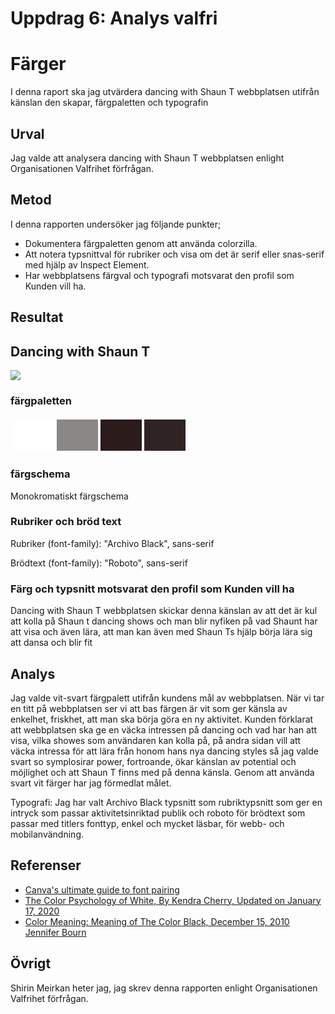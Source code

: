 
# Uppdrag 6: Analys valfri


Färger
=======================

I denna raport ska jag utvärdera dancing with Shaun T webbplatsen utifrån känslan den skapar, färgpaletten och typografin

Urval
-----------------------

Jag valde att analysera dancing with Shaun T webbplatsen enlight Organisationen Valfrihet förfrågan.

Metod
-----------------------

I denna rapporten undersöker jag följande punkter;
*   Dokumentera färgpaletten genom att använda colorzilla. 
*   Att notera typsnittval för rubriker och visa om det är serif eller snas-serif med hjälp av Inspect Element.
*   Har webbplatsens färgval och typografi motsvarat den profil som Kunden vill ha. 

Resultat
-----------------------
<div class="kmom-box">
    <a><h2>Dancing with Shaun T</h2></a>
    <img class="rapport-img" src="../assets/img/Dancingwithshaunt.jpg">
    <h3>färgpaletten</h3>
    <table style="border-spacing: 4px; border-collapse: separate">
<tr>
<td style="height: 50px; width: 50px; background-color: #fff">
<td style="height: 50px; width: 50px; background-color: #8a8787">
<td style="height: 50px; width: 50px; background-color: #2b1b1b">
<td style="height: 50px; width: 50px; background-color: #302323">
</tr>
</table>
<h3>färgschema</h3>
<p>Monokromatiskt färgschema</p>
<h3>Rubriker och bröd text</h3>
<p>Rubriker (font-family): "Archivo Black", sans-serif</p>
<p>Brödtext (font-family): "Roboto", sans-serif</p>
<h3>Färg och typsnitt motsvarat den profil som Kunden vill ha</h3>
<p>Dancing with Shaun T webbplatsen skickar denna känslan av att det är kul att kolla på Shaun t dancing shows  och man blir nyfiken på vad Shaunt har att visa och även lära, att man kan även med Shaun Ts hjälp börja lära sig att dansa och blir fit</p>
</a>
</div>


Analys
-----------------------
Jag valde vit-svart färgpalett utifrån kundens mål av webbplatsen.
När vi tar en titt på webbplatsen ser vi att bas färgen är vit som ger känsla av enkelhet, friskhet, att man ska börja göra en ny aktivitet. Kunden förklarat att webbplatsen ska  ge en väcka intressen på dancing och vad har han att visa, vilka showes som användaren kan kolla på, på andra sidan vill att väcka intressa för att lära från honom hans nya dancing styles så jag valde svart so symplosirar power, fortroande, ökar känslan av potential och möjlighet och att Shaun T finns med på denna känsla. Genom att använda svart vit färger har jag förmedlat målet.    

Typografi:
Jag har valt Archivo Black typsnitt som rubriktypsnitt som ger en intryck som passar aktivitetsinriktad publik och roboto för brödtext som passar med titlers fonttyp, enkel och mycket läsbar, för webb- och mobilanvändning. 


Referenser
-----------------------

- <a href="https://www.canva.com/learn/the-ultimate-guide-to-font-pairing/">Canva's ultimate guide to font pairing</a>
- <a href="https://www.verywellmind.com/color-psychology-white-2795822">The Color Psychology of White, By Kendra Cherry, Updated on January 17, 2020</a>
- <a href="https://www.bourncreative.com/meaning-of-the-color-black/">Color Meaning: Meaning of The Color Black, December 15, 2010 Jennifer Bourn </a>


Övrigt
-----------------------
Shirin Meirkan heter jag, jag skrev denna rapporten enlight Organisationen Valfrihet förfrågan.
